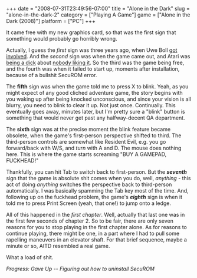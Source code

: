+++
date = "2008-07-31T23:49:56-07:00"
title = "Alone in the Dark"
slug = "alone-in-the-dark-2"
category = ["Playing A Game"]
game = ["Alone in the Dark (2008)"]
platform = ["PC"]
+++

It came free with my new graphics card, so that was the first sign that something would probably go horribly wrong.

Actually, I guess the <i>first</i> sign was three years ago, when Uwe Boll <a href="http://en.wikipedia.org/wiki/Alone_in_the_Dark_(2005_film)">got involved</a>.  And the <i>second</i> sign was when the game came out, and Atari was <a href="http://en.wikipedia.org/wiki/Alone_in_the_Dark_(2008_video_game)#Backlash_from_Atari">being a dick</a> about <a href="http://www.metacritic.com/games/platforms/pc/aloneinthedark">nobody liking it</a>.  So the third was the game being free, and the fourth was when it failed to start up, moments after installation, because of a bullshit SecuROM error.

The <b>fifth</b> sign was when the game told me to press X to blink.  Yeah, as you might expect of any good cliched adventure game, the story begins with you waking up after being knocked unconscious, and since your vision is all blurry, you need to blink to clear it up.  Not just once.  Continually.  This eventually goes away, minutes later, but I'm pretty sure a "blink" button is something that would never get past any halfway-decent QA department.

The <b>sixth</b> sign was at the precise moment the blink feature became obsolete, when the game's first-person perspective shifted to third.  The third-person controls are somewhat like Resident Evil, e.g. you go forward/back with W/S, and <i>turn</i> with A and D.  The mouse does nothing here.  This is where the game starts screaming "BUY A GAMEPAD, FUCKHEAD!"

Thankfully, you can hit Tab to switch back to first-person.  But the <b><i>seventh</i></b> sign that the game is absolute shit comes when you do, well, <i>anything</i> - this act of doing <i>anything</i> switches the perspective back to third-person automatically.  I was basically spamming the Tab key most of the time.  And, following up on the fuckhead problem, the game's <b><i>eighth</i></b> sign is when it told me to press Print Screen (yeah, that one!) to jump onto a ledge.

All of this happened in the <i>first chapter</i>.  Well, actually that last one was in the first few seconds of chapter 2.  So to be fair, there are only seven reasons for you to stop playing in the first chapter alone.  As for reasons to continue playing, there might be one, in a part where I had to pull some rapelling maneuvers in an elevator shaft.  For that brief sequence, maybe a minute or so, AITD resembled a real game.

What a load of shit.

<i>Progress: Gave Up -- Figuring out how to uninstall SecuROM</i>